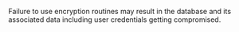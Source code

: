 
Failure to use encryption routines may result in the database and its
associated data including user credentials getting compromised.
